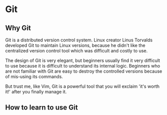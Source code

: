 # Git

## Why Git

Git is a distributed version control system. Linux creator Linus Torvalds developed Git to maintain Linux versions, because he didn't like the centralized version control tool which was difficult and costly to use. 

The design of Git is very elegant, but beginners usually find it very difficult to use because it is difficult to understand its internal logic. Beginners who are not familiar with Git are easy to destroy the controlled versions because of mis-using its commands. 

But trust me, like Vim, Git is a powerful tool that you will exclaim 'it's worth it!' after you finally manage it. 

## How to learn to use Git
